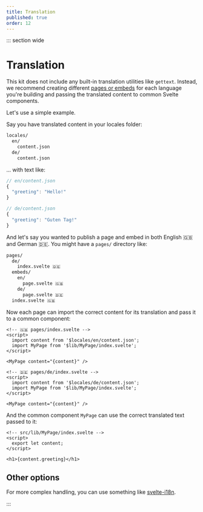 ```yaml
---
title: Translation
published: true
order: 12
---
```


::: section wide

# Translation

This kit does not include any built-in translation utilities like `gettext`. Instead, we recommend creating different [pages or embeds](./pages.md) for each language you're building and passing the translated content to common Svelte components.

Let's use a simple example.

Say you have translated content in your locales folder:

```bash
locales/
  en/
    content.json
  de/
    content.json
```

... with text like:

```javascript
// en/content.json
{
  "greeting": "Hello!"
}

// de/content.json
{
  "greeting": "Guten Tag!"
}
```

And let's say you wanted to publish a page and embed in both English 🇬🇧 and German 🇩🇪. You might have a `pages/` directory like:

```bash
pages/
  de/
    index.svelte 🇩🇪
  embeds/
    en/
      page.svelte 🇬🇧
    de/
      page.svelte 🇩🇪
  index.svelte 🇬🇧

```

Now each page can import the correct content for its translation and pass it to a common component:

```svelte
<!-- 🇬🇧 pages/index.svelte -->
<script>
  import content from '$locales/en/content.json';
  import MyPage from '$lib/MyPage/index.svelte';
</script>

<MyPage content="{content}" />
```

```svelte
<!-- 🇩🇪 pages/de/index.svelte -->
<script>
  import content from '$locales/de/content.json';
  import MyPage from '$lib/MyPage/index.svelte';
</script>

<MyPage content="{content}" />
```

And the common component `MyPage` can use the correct translated text passed to it:

```svelte
<!-- src/lib/MyPage/index.svelte -->
<script>
  export let content;
</script>

<h1>{content.greeting}</h1>
```

## Other options

For more complex handling, you can use something like [svelte-i18n](https://github.com/kaisermann/svelte-i18n).

:::
